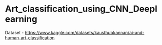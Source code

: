 # Art_classification_using_CNN_Deeplearning

Dataset - https://www.kaggle.com/datasets/kausthubkannan/ai-and-human-art-classification
